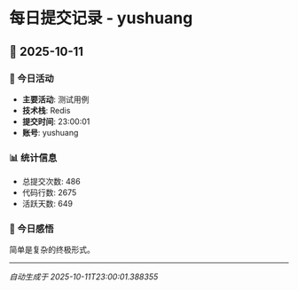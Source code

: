 # 每日提交记录 - yushuang

## 📅 2025-10-11

### 🎯 今日活动
- **主要活动**: 测试用例
- **技术栈**: Redis
- **提交时间**: 23:00:01
- **账号**: yushuang

### 📊 统计信息
- 总提交次数: 486
- 代码行数: 2675
- 活跃天数: 649

### 💭 今日感悟
简单是复杂的终极形式。

---
*自动生成于 2025-10-11T23:00:01.388355*
